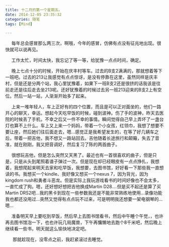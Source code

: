 ```yaml
---
title: 十二月的第一个星期五。
date: 2014-12-05 23:35:32
categories: 随笔
tags: [Mind]

---
```

     每年总会感冒那么两三次，啊哦，今年的感冒，仿佛有点没有征兆地出现。很快就可以说再见。

     工作太忙，时间太快，我忘记了等一等，给犹豫一点点时间，确定。

     晚上七点十分的时候，开始在庆丰村等车。过去的B支2满满的，那就想着等下一班吧。过去的213让我感觉有点点惊讶，是没有停靠在这里，虽然同样是庆丰村，但是还是分两个站，我心里犹豫着，如果下一班B支2还是很挤的话我该是往前走还是往后走去坐213呢。还好犹豫着的时候过去另一班213迎来的B支2上有空位。然后一站一站，人渐渐开始多了起来。

     上来一堆年轻人，车上正好有的四个位置，而且是可以正对面坐的，他们一路开心的聊天，幸运。想起今天吃早饭的时候，碰到波神。伤了手的波神，昨天去医院的时候丢了手机，不幸之后又一件不幸的事情。瞬间觉得自己早上弄坏了一盏台灯也算不上什么。车上又上来一个妈妈，带着一个小女孩，红领巾，我想了想要不要让座，然后她们往后面走去，嗯...感觉正是我希望发生的，在等了好几辆车之后，带着一把吉他，我不想又一路站回去。吉他随着长途旅行和颠簸，失去了音准，就在刚刚，我又把音调好，然后复习了陈的两首曲子。

     很想玩吉他，但是怎么突然又天黑了。最近也有一首很喜欢的曲子，但是只是，只是从头到尾照着谱子弹过一次。但是现在却已经眼皮有一点点挣扎，我想着，我想爬起来明天去家和吃早饭，我想要，去图书馆，好好看一下那些我一直想读的书。我想买一个kindle、我好像又想买一个nexus 7，因为背光，因为kingdom rush和勇者斗恶龙。但是实际上我玩游戏看书的时间好像也不会太多，一直忙成了狗。嗯，还好想好想把吉他换成Martin D28....但是买不起还是算了买Martin DRS2吧...我的黑卡到现在一些参数我还是不能非常熟练地使用...录像功能我也都还没用过...突然又觉得有点点玩不过来，可是明明我还想要一架电钢琴的...嗯...

     准备明天早上要吃到早饭，然后早上去图书馆看书，然后中午睡个午觉，，也许再去图书馆泡一下，也也许玩几局魔兽，下午再慵懒地去跑个8千米吧，然后晚上继续看一些书，明天就这么愉快地决定吧。

      那就趁现在，没零点之前，我赶紧滚过去睡觉。